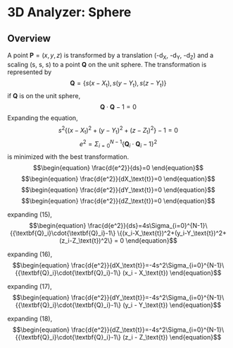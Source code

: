 # 3D Analyzer: Sphere

## Overview
A point $\textbf{P} = (x, y, z)$ is transformed by a translation (-d<sub>X</sub>, -d<sub>Y</sub>, -d<sub>Z</sub>)
and a scaling (s, s, s) to a point $\textbf{Q}$ on the unit sphere. The transformation is represented by
$$\begin{equation}
\textbf{Q} = \{s(x - X_\text{t}), s(y - Y_\text{t}), s(z - Y_\text{t})\}
\end{equation}$$
if $\textbf{Q}$ is on the unit sphere, 
$$\begin{equation}
\textbf{Q}\cdot{\textbf{Q}}-1 = 0
\end{equation}$$
Expanding the equation,
$$\begin{equation}
s^2\{(x-X_\text{t})^2+(y-Y_\text{t})^2+(z-Z_\text{t})^2\}-1 = 0
\end{equation}$$
$$\begin{equation}
e^2 = \Sigma_{i=0}^{N-1}\{{\textbf{Q}_i}\cdot{\textbf{Q}_i}-1\}^2
\end{equation}$$
is minimized with the best transformation.
$$\begin{equation}
\frac{d{e^2}}{ds}=0
\end{equation}$$
$$\begin{equation}
\frac{d{e^2}}{dX_\text{t}}=0
\end{equation}$$
$$\begin{equation}
\frac{d{e^2}}{dY_\text{t}}=0
\end{equation}$$
$$\begin{equation}
\frac{d{e^2}}{dZ_\text{t}}=0
\end{equation}$$

expanding (15),
$$\begin{equation}
\frac{d{e^2}}{ds}=4s\Sigma_{i=0}^{N-1}\{{\textbf{Q}_i}\cdot{\textbf{Q}_i}-1\}
    \{(x_i-X_\text{t})^2+(y_i-Y_\text{t})^2+(z_i-Z_\text{t})^2\} = 0
\end{equation}$$

expanding (16),
$$\begin{equation}
\frac{d{e^2}}{dX_\text{t}}=-4s^2\Sigma_{i=0}^{N-1}\{{\textbf{Q}_i}\cdot{\textbf{Q}_i}-1\}
    (x_i - X_\text{t})
\end{equation}$$

expanding (17),
$$\begin{equation}
\frac{d{e^2}}{dY_\text{t}}=-4s^2\Sigma_{i=0}^{N-1}\{{\textbf{Q}_i}\cdot{\textbf{Q}_i}-1\}
    (y_i - Y_\text{t})
\end{equation}$$

expanding (18),
$$\begin{equation}
\frac{d{e^2}}{dZ_\text{t}}=-4s^2\Sigma_{i=0}^{N-1}\{{\textbf{Q}_i}\cdot{\textbf{Q}_i}-1\}
    (z_i - Z_\text{t})
\end{equation}$$
